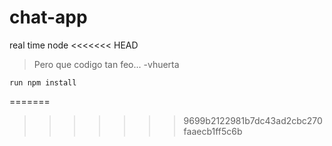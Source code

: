 # chat-app


real time node
<<<<<<< HEAD

> Pero que codigo tan feo...
> -vhuerta


```
run npm install
```
=======
>>>>>>> 9699b2122981b7dc43ad2cbc270faaecb1ff5c6b
